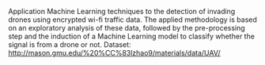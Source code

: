 Application Machine Learning techniques to the detection of invading drones using encrypted wi-fi traffic data. The applied methodology is based on an exploratory analysis of these data, followed by the pre-processing step and the induction of a Machine Learning model to classify whether the signal is from a drone or not. Dataset: http://mason.gmu.edu/%20%CC%83lzhao9/materials/data/UAV/ 
